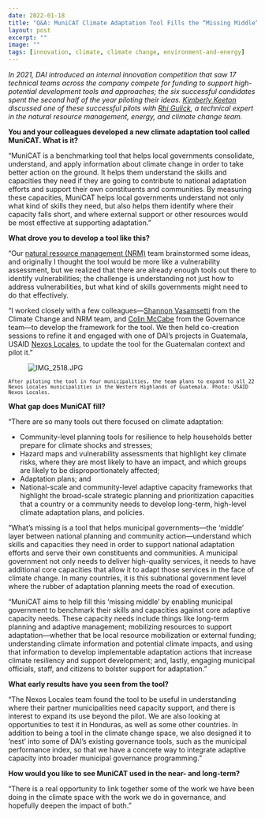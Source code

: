 ```yaml
---
date: 2022-01-18
title: "Q&A: MuniCAT Climate Adaptation Tool Fills the “Missing Middle”"
layout: post
excerpt: ""
image: ""
tags: [innovation, climate, climate change, environment-and-energy]
---
```

<p><em>In 2021, DAI introduced an internal innovation competition that saw 17 technical teams across the company compete for funding to support high-potential development tools and approaches; the six successful candidates spent the second half of the year piloting their ideas. <a href="https://www.linkedin.com/in/kimberlyekeeton/">Kimberly Keeton</a> discussed one of these successful pilots with <a href="https://www.dai.com/who-we-are/our-team/rhiannon-gulick">Rhi Gulick</a>, a technical expert in the natural resource management, energy, and climate change team.</em></p><p><strong>You and your colleagues developed a new climate adaptation tool called MuniCAT. What is it?</strong></p><p>“MuniCAT is a benchmarking tool that helps local governments consolidate, understand, and apply information about climate change in order to take better action on the ground. It helps them understand the skills and capacities they need if they are going to contribute to national adaptation efforts and support their own constituents and communities. By measuring these capacities, MuniCAT helps local governments understand not only what kind of skills they need, but also helps them identify where their capacity falls short, and where external support or other resources would be most effective at supporting adaptation.”</p><p><strong>What drove you to develop a tool like this?</strong></p><p>“Our <a href="https://www.dai.com/our-work/solutions/environment-solutions/natural-resource-management">natural resource management (NRM)</a> team brainstormed some ideas, and originally I thought the tool would be more like a vulnerability assessment, but we realized that there are already enough tools out there to identify vulnerabilities; the challenge is understanding not just how to address vulnerabilities, but what kind of skills governments might need to do that effectively.</p><p>“I worked closely with a few colleagues—<a href="https://www.dai.com/who-we-are/our-team/shannon-Vasamsetti">Shannon Vasamsetti</a> from the Climate Change and NRM team, and <a href="https://www.dai.com/who-we-are/our-team/colin-mccabe">Colin McCabe</a> from the Governance team—to develop the framework for the tool. We then held co-creation sessions to refine it and engaged with one of DAI’s projects in Guatemala, USAID <a href="https://www.dai.com/our-work/projects/guatemala-nexos-locales">Nexos Locales</a>, to update the tool for the Guatemalan context and pilot it.”</p><figure class="kg-card kg-image-card"><img src="https://pubs.ghost.io/uploads/IMG_2518.JPG" class="kg-image" alt="IMG_2518.JPG" loading="lazy"></figure><p><code><code>After piloting the tool in four municipalities, the team plans to expand to all 22 Nexos Locales municipalities in the Western Highlands of Guatemala. Photo: USAID Nexos Locales.</code></code></p><p><strong>What gap does MuniCAT fill?</strong></p><p>“There are so many tools out there focused on climate adaptation:</p><ul><li>Community-level planning tools for resilience to help households better prepare for climate shocks and stresses;</li><li>Hazard maps and vulnerability assessments that highlight key climate risks, where they are most likely to have an impact, and which groups are likely to be disproportionately affected;</li><li>Adaptation plans; and</li><li>National-scale and community-level adaptive capacity frameworks that highlight the broad-scale strategic planning and prioritization capacities that a country or a community needs to develop long-term, high-level climate adaptation plans, and policies.</li></ul><p>“What’s missing is a tool that helps municipal governments—the ‘middle’ layer between national planning and community action—understand which skills and capacities they need in order to support national adaptation efforts and serve their own constituents and communities. A municipal government not only needs to deliver high-quality services, it needs to have additional core capacities that allow it to adapt those services in the face of climate change. In many countries, it is this subnational government level where the rubber of adaptation planning meets the road of execution.</p><p>“MuniCAT aims to help fill this ‘missing middle’ by enabling municipal government to benchmark their skills and capacities against core adaptive capacity needs. These capacity needs include things like long-term planning and adaptive management; mobilizing resources to support adaptation—whether that be local resource mobilization or external funding; understanding climate information and potential climate impacts, and using that information to develop implementable adaptation actions that increase climate resiliency and support development; and, lastly, engaging municipal officials, staff, and citizens to bolster support for adaptation.”</p><p><strong>What early results have you seen from the tool?</strong></p><p>“The Nexos Locales team found the tool to be useful in understanding where their partner municipalities need capacity support, and there is interest to expand its use beyond the pilot. We are also looking at opportunities to test it in Honduras, as well as some other countries. In addition to being a tool in the climate change space, we also designed it to ‘nest’ into some of DAI’s existing governance tools, such as the municipal performance index, so that we have a concrete way to integrate adaptive capacity into broader municipal governance programming.”</p><p><strong>How would you like to see MuniCAT used in the near- and long-term?</strong></p><p>“There is a real opportunity to link together some of the work we have been doing in the climate space with the work we do in governance, and hopefully deepen the impact of both.”</p>
  